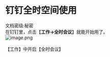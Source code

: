 # 钉钉全时空间使用

文档密级:秘密<br />在钉钉里，点击【**工作→全时会议**】就能开始用了。<br />![image.png](https://cdn.nlark.com/yuque/0/2019/png/401421/1571713004055-78729c35-400f-49a9-8187-5cf2311ca614.png#align=left&display=inline&height=987&margin=%5Bobject%20Object%5D&name=image.png&originHeight=1974&originWidth=912&size=892026&status=done&style=none&width=456)<br />
<br />【工作】中开启【全时会议】<br />
<br />

